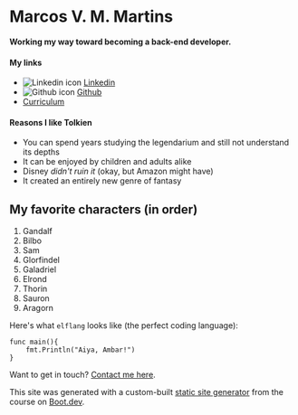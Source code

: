 # Marcos V. M. Martins

**Working my way toward becoming a back-end developer.**

#### My links

 - ![Linkedin icon](/images/linkedin_icon.png) [Linkedin](https://www.linkedin.com/in/marcosvmmartins/)
 - ![Github icon](/images/github.png) [Github](https://github.com/Alemoum)
 - [Curriculum](/blog/curriculum/curriculum)

#### Reasons I like Tolkien

- You can spend years studying the legendarium and still not understand its depths
- It can be enjoyed by children and adults alike
- Disney _didn't ruin it_ (okay, but Amazon might have)
- It created an entirely new genre of fantasy

## My favorite characters (in order)

1. Gandalf
2. Bilbo
3. Sam
4. Glorfindel
5. Galadriel
6. Elrond
7. Thorin
8. Sauron
9. Aragorn

Here's what `elflang` looks like (the perfect coding language):

```
func main(){
    fmt.Println("Aiya, Ambar!")
}
```

Want to get in touch? [Contact me here](/contact).

This site was generated with a custom-built [static site generator](https://www.boot.dev/courses/build-static-site-generator-python) from the course on [Boot.dev](https://www.boot.dev).
